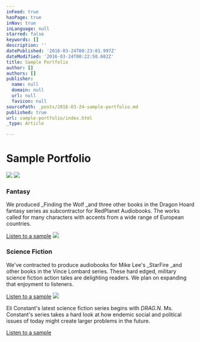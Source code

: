 ```yaml
---
inFeed: true
hasPage: true
inNav: true
inLanguage: null
starred: false
keywords: []
description: ''
datePublished: '2016-03-24T00:23:01.997Z'
dateModified: '2016-03-24T00:22:58.682Z'
title: Sample Portfolio
author: []
authors: []
publisher:
  name: null
  domain: null
  url: null
  favicon: null
sourcePath: _posts/2016-03-24-sample-portfolio.md
published: true
url: sample-portfolio/index.html
_type: Article

---
```

# Sample Portfolio
![](https://the-grid-user-content.s3-us-west-2.amazonaws.com/8966700d-9965-418c-a3c3-777ee609791a.jpg)
![](https://the-grid-user-content.s3-us-west-2.amazonaws.com/96d721c0-7a59-42fa-8227-1b3addf10cc8.jpg)

### Fantasy

We produced _Finding the Wolf _and three other books in the Dragon Hoard fantasy series as subcontractor for RedPlanet Audiobooks. The works called for many characters with accents from a wide range of European countries.

[Listen to a sample][0]
![](https://the-grid-user-content.s3-us-west-2.amazonaws.com/125a24f1-4f2a-4cd5-b7d1-2449b7d1a374.jpg)

### Science Fiction

We've contracted to produce audiobooks for Mike Lee's _StarFire _and other books in the Vince Lombard series. These hard edged, military science fiction action tales are delighting readers. We plan on expanding that enjoyment to listeners.

[Listen to a sample][1]
![](https://the-grid-user-content.s3-us-west-2.amazonaws.com/1e58dc8a-4a86-4e89-862c-93aed4338b9c.jpg)

Eli Constant's latest science fiction series begins with _DRAG.N_. Ms. Constant's series takes a hard look at how endemic social and political issues of today might create larger problems in the future.

[Listen to a sample][2]

[0]: http://digital-tales.com/audio/FindingTheWolf_part1_Chp1.mp3
[1]: http://digital-tales.com/audio/StarFire_Prologue3dB.mp3
[2]: http://digital-tales.com/audio/JasonBrenizer_DRAG.N.mp3